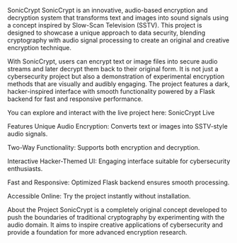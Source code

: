 SonicCrypt
SonicCrypt is an innovative, audio-based encryption and decryption system that transforms text and images into sound signals using a concept inspired by Slow-Scan Television (SSTV). This project is designed to showcase a unique approach to data security, blending cryptography with audio signal processing to create an original and creative encryption technique.

With SonicCrypt, users can encrypt text or image files into secure audio streams and later decrypt them back to their original form. It is not just a cybersecurity project but also a demonstration of experimental encryption methods that are visually and audibly engaging. The project features a dark, hacker-inspired interface with smooth functionality powered by a Flask backend for fast and responsive performance.

You can explore and interact with the live project here: SonicCrypt Live

Features
Unique Audio Encryption: Converts text or images into SSTV-style audio signals.

Two-Way Functionality: Supports both encryption and decryption.

Interactive Hacker-Themed UI: Engaging interface suitable for cybersecurity enthusiasts.

Fast and Responsive: Optimized Flask backend ensures smooth processing.

Accessible Online: Try the project instantly without installation.

About the Project
SonicCrypt is a completely original concept developed to push the boundaries of traditional cryptography by experimenting with the audio domain. It aims to inspire creative applications of cybersecurity and provide a foundation for more advanced encryption research.
